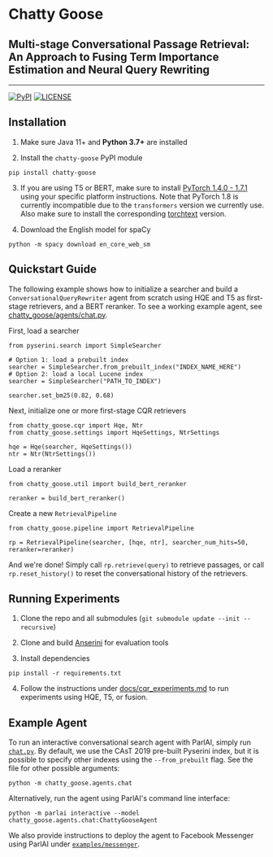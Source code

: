 # Chatty Goose

## Multi-stage Conversational Passage Retrieval: An Approach to Fusing Term Importance Estimation and Neural Query Rewriting

---

[![PyPI](https://img.shields.io/pypi/v/chatty-goose?color=brightgreen)](https://pypi.org/project/chatty-goose/)
[![LICENSE](https://img.shields.io/badge/license-Apache-blue.svg?style=flat)](https://www.apache.org/licenses/LICENSE-2.0)

## Installation

1. Make sure Java 11+ and **Python 3.7+** are installed

2. Install the `chatty-goose` PyPI module

```
pip install chatty-goose
```

3. If you are using T5 or BERT, make sure to install [PyTorch 1.4.0 - 1.7.1](https://pytorch.org/) using your specific platform instructions. Note that PyTorch 1.8 is currently incompatible due to the `transformers` version we currently use. Also make sure to install the corresponding [torchtext](https://pypi.org/project/torchtext/) version.

4. Download the English model for spaCy

```
python -m spacy download en_core_web_sm
```

## Quickstart Guide

The following example shows how to initialize a searcher and build a `ConversationalQueryRewriter` agent from scratch using HQE and T5 as first-stage retrievers, and a BERT reranker. To see a working example agent, see [chatty_goose/agents/chat.py](chatty_goose/agents/chat.py).

First, load a searcher

```
from pyserini.search import SimpleSearcher

# Option 1: load a prebuilt index
searcher = SimpleSearcher.from_prebuilt_index("INDEX_NAME_HERE")
# Option 2: load a local Lucene index
searcher = SimpleSearcher("PATH_TO_INDEX")

searcher.set_bm25(0.82, 0.68)
```

Next, initialize one or more first-stage CQR retrievers

```
from chatty_goose.cqr import Hqe, Ntr
from chatty_goose.settings import HqeSettings, NtrSettings

hqe = Hqe(searcher, HqeSettings())
ntr = Ntr(NtrSettings())
```

Load a reranker

```
from chatty_goose.util import build_bert_reranker

reranker = build_bert_reranker()
```

Create a new `RetrievalPipeline`

```
from chatty_goose.pipeline import RetrievalPipeline

rp = RetrievalPipeline(searcher, [hqe, ntr], searcher_num_hits=50, reranker=reranker)
```

And we're done! Simply call `rp.retrieve(query)` to retrieve passages, or call `rp.reset_history()` to reset the conversational history of the retrievers.

## Running Experiments

1. Clone the repo and all submodules (`git submodule update --init --recursive`)

2. Clone and build [Anserini](https://github.com/castorini/anserini) for evaluation tools

3. Install dependencies

```
pip install -r requirements.txt
```

4. Follow the instructions under [docs/cqr_experiments.md](docs/cqr_experiments.md) to run experiments using HQE, T5, or fusion.

## Example Agent

To run an interactive conversational search agent with ParlAI, simply run [`chat.py`](chatty_goose/agents/chat.py). By default, we use the CAsT 2019 pre-built Pyserini index, but it is possible to specify other indexes using the `--from_prebuilt` flag. See the file for other possible arguments:

```
python -m chatty_goose.agents.chat
```

Alternatively, run the agent using ParlAI's command line interface:

```
python -m parlai interactive --model chatty_goose.agents.chat:ChattyGooseAgent
```

We also provide instructions to deploy the agent to Facebook Messenger using ParlAI under [`examples/messenger`](examples/messenger/README.md).
